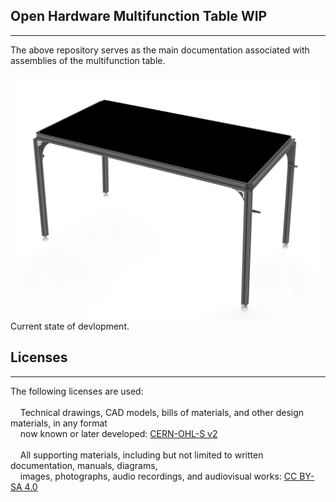 ## Open Hardware Multifunction Table WIP ##
___
The above repository serves as the main documentation associated with assemblies of the multifunction table.

![00092025](MEDIA/PHOTOS/00092025.jpg "WIP Photo")<br>
Current state of devlopment.

## Licenses ##
___
The following licenses are used:<br><br>
&nbsp;&nbsp;&nbsp;&nbsp;Technical drawings, CAD models, bills of materials, and other design materials, in any format<br>
&nbsp;&nbsp;&nbsp;&nbsp;now known or later developed: [CERN-OHL-S v2](LICENSE)<br><br>
&nbsp;&nbsp;&nbsp;&nbsp;All supporting materials, including but not limited to written documentation, manuals, diagrams,<br>
&nbsp;&nbsp;&nbsp;&nbsp;images, photographs, audio recordings, and audiovisual works: [CC BY-SA 4.0](https://creativecommons.org/licenses/by-sa/4.0/legalcode)